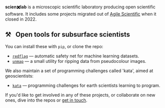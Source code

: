 **scien✖️lab** is a microscopic scientific laboratory producing open scientific software. It includes some projects migrated out of [Agile Scientific](https://code.agilescientific.com) when it closed in 2022.

## ⚒️ &nbsp; Open tools for subsurface scientists

You can install these with `pip`, or clone the repo:

- [`redflag`](https://github.com/scienxlab/redflag) &mdash; automatic safety net for machine learning datasets.
- [`unmap`](https://github.com/scienxlab/unmap) &mdash; a small utility for ripping data from pseudocolour images.

We also maintain a set of programming challenges called 'kata', aimed at geoscientists:

- [`kata`](https://kata.geosci.ai) &mdash; programming challenges for earth scientists learning to program.

If you'd like to get involved in any of these projects, or collaborate on new ones, dive into the repos or [get in touch](mailto:hello@scienxlab.org).
